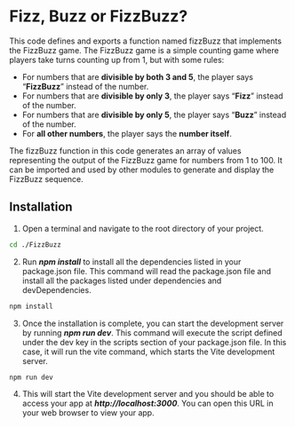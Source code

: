# Fizz, Buzz or FizzBuzz?

This code defines and exports a function named fizzBuzz that implements the FizzBuzz game. The FizzBuzz game is a simple counting game where players take turns counting up from 1, but with some rules:

- For numbers that are **divisible by both 3 and 5**, the player says “**FizzBuzz**” instead of the number.
- For numbers that are **divisible by only 3**, the player says “**Fizz**” instead of the number.
- For numbers that are **divisible by only 5**, the player says “**Buzz**” instead of the number.
- For **all other numbers**, the player says the **number itself**.

The fizzBuzz function in this code generates an array of values representing the output of the FizzBuzz game for numbers from 1 to 100. It can be imported and used by other modules to generate and display the FizzBuzz sequence.

## Installation

1. Open a terminal and navigate to the root directory of your project.

```bash
cd ./FizzBuzz
```

2. Run ***npm install*** to install all the dependencies listed in your package.json file. This command will read the package.json file and install all the packages listed under dependencies and devDependencies.
```bash
npm install
```

3. Once the installation is complete, you can start the development server by running ***npm run dev***. This command will execute the script defined under the dev key in the scripts section of your package.json file. In this case, it will run the vite command, which starts the Vite development server.
```bash
npm run dev
```

4. This will start the Vite development server and you should be able to access your app at ***http://localhost:3000***. You can open this URL in your web browser to view your app.
